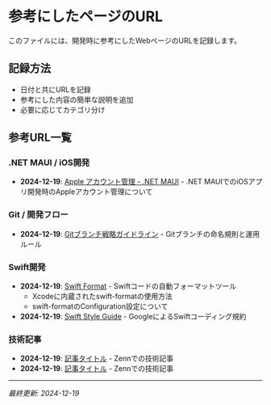 # 参考にしたページのURL

このファイルには、開発時に参考にしたWebページのURLを記録します。

## 記録方法
- 日付と共にURLを記録
- 参考にした内容の簡単な説明を追加
- 必要に応じてカテゴリ分け

## 参考URL一覧

### .NET MAUI / iOS開発
- **2024-12-19**: [Apple アカウント管理 - .NET MAUI](https://learn.microsoft.com/ja-jp/dotnet/maui/ios/apple-account-management?view=net-maui-9.0) - .NET MAUIでのiOSアプリ開発時のAppleアカウント管理について

### Git / 開発フロー
- **2024-12-19**: [Gitブランチ戦略ガイドライン](https://future-architect.github.io/arch-guidelines/documents/forGitBranch/git_branch_standards.html) - Gitブランチの命名規則と運用ルール

### Swift開発
- **2024-12-19**: [Swift Format](https://github.com/swiftlang/swift-format) - Swiftコードの自動フォーマットツール
  - Xcodeに内蔵されたswift-formatの使用方法
  - swift-formatのConfiguration設定について
- **2024-12-19**: [Swift Style Guide](https://google.github.io/swift/swift/) - GoogleによるSwiftコーディング規約

### 技術記事
- **2024-12-19**: [記事タイトル](https://zenn.dev/treastrain/articles/8f461a75731562) - Zennでの技術記事
- **2024-12-19**: [記事タイトル](https://zenn.dev/kyome/articles/a2dad672c0a65c) - Zennでの技術記事

---
*最終更新: 2024-12-19*